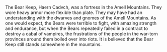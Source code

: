 The Bear Keep, Haern Cadvch, was a fortress in the Amell Mountains. They wore heavy armor more flexible than plate. They may have had an understanding with the dwarves and gnomes of the Amell Mountains. As one would expect, the Bears were terrible to fight, with amazing strength and endurance, but when the Bears repeatedly failed in a contract to destroy a cabal of vampires, the frustrations of the people in the war-torn provinces around them boiled over into riots. It is believed that the Bear Keep still stands somewhere in the mountains.